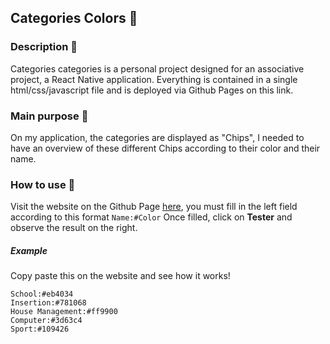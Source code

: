 ## Categories Colors :art:

### Description :art:
Categories categories is a personal project designed for an associative project, a React Native application. Everything is contained in a single html/css/javascript file and is deployed via Github Pages on this link.

### Main purpose :page_facing_up:
On my application, the categories are displayed as "Chips", I needed to have an overview of these different Chips according to their color and their name.

### How to use :rocket:
Visit the website on the Github Page [here](https://erlajoua.github.io/categories-colors/), you must fill in the left field according to this format 
`Name:#Color`
Once filled, click on **Tester** and observe the result on the right.

##### Example
Copy paste this on the website and see how it works!
```
School:#eb4034
Insertion:#781068
House Management:#ff9900
Computer:#3d63c4
Sport:#109426
```

